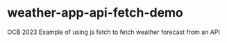 # weather-app-api-fetch-demo
OCB 2023 Example of using js fetch to fetch weather forecast from an API
